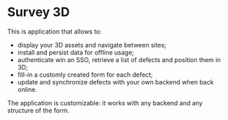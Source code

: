 # Survey 3D

This is application that allows to:

- display your 3D assets and navigate between sites;
- install and persist data for offline usage;
- authenticate win an SSO, retrieve a list of defects and position them in 3D;
- fill-in a customly created form for each defect;
- update and synchronize defects with your own backend when back online.

The application is customizable: it works with any backend and any structure of the form.
